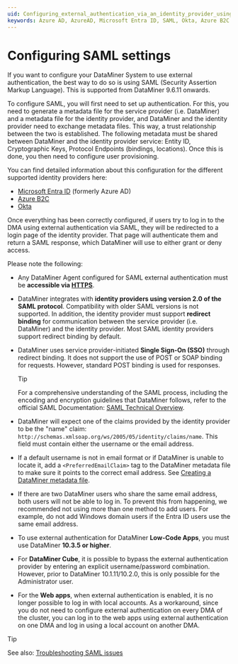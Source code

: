 ```yaml
---
uid: Configuring_external_authentication_via_an_identity_provider_using_SAML
keywords: Azure AD, AzureAD, Microsoft Entra ID, SAML, Okta, Azure B2C
---
```


# Configuring SAML settings

If you want to configure your DataMiner System to use external authentication, the best way to do so is using SAML (Security Assertion Markup Language). This is supported from DataMiner 9.6.11 onwards.

To configure SAML, you will first need to set up authentication. For this, you need to generate a metadata file for the service provider (i.e. DataMiner) and a metadata file for the identity provider, and DataMiner and the identity provider need to exchange metadata files. This way, a trust relationship between the two is established. The following metadata must be shared between DataMiner and the identity provider service: Entity ID, Cryptographic Keys, Protocol Endpoints (bindings, locations). Once this is done, you then need to configure user provisioning.

You can find detailed information about this configuration for the different supported identity providers here:

- [Microsoft Entra ID](xref:SAML_using_Entra_ID) (formerly Azure AD)
- [Azure B2C](xref:SAML_using_Azure_B2C)
- [Okta](xref:SAML_using_Okta)

Once everything has been correctly configured, if users try to log in to the DMA using external authentication via SAML, they will be redirected to a login page of the identity provider. That page will authenticate them and return a SAML response, which DataMiner will use to either grant or deny access.

Please note the following:

- Any DataMiner Agent configured for SAML external authentication must be **accessible via [HTTPS](xref:Setting_up_HTTPS_on_a_DMA)**.

- DataMiner integrates with **identity providers using version 2.0 of the SAML protocol**. Compatibility with older SAML versions is not supported. In addition, the identity provider must support **redirect binding** for communication between the service provider (i.e. DataMiner) and the identity provider. Most SAML identity providers support redirect binding by default.

- DataMiner uses service provider-initiated **Single Sign-On (SSO)** through redirect binding. It does not support the use of POST or SOAP binding for requests. However, standard POST binding is used for responses.

  > [!TIP]
  > For a comprehensive understanding of the SAML process, including the encoding and encryption guidelines that DataMiner follows, refer to the official SAML Documentation: [SAML Technical Overview](http://docs.oasis-open.org/security/saml/Post2.0/sstc-saml-tech-overview-2.0-cd-02.html#5.1.2.SP-Initiated%20SSO:%20%20Redirect/POST%20Bindings|outline).

- DataMiner will expect one of the claims provided by the identity provider to be the "name" claim: `http://schemas.xmlsoap.org/ws/2005/05/identity/claims/name`. This field must contain either the username or the email address.

- If a default username is not in email format or if DataMiner is unable to locate it, add a `<PreferredEmailClaim>` tag to the DataMiner metadata file to make sure it points to the correct email address. See [Creating a DataMiner metadata file](xref:SAML_using_Entra_ID#creating-a-dataminer-metadata-file).

- If there are two DataMiner users who share the same email address, both users will not be able to log in. To prevent this from happening, we recommended not using more than one method to add users. For example, do not add Windows domain users if the Entra ID users use the same email address.

- To use external authentication for DataMiner **Low-Code Apps**, you must use DataMiner **10.3.5 or higher**.

- For **DataMiner Cube**, it is possible to bypass the external authentication provider by entering an explicit username/password combination. However, prior to DataMiner 10.1.11/10.2.0, this is only possible for the Administrator user.

- For the **Web apps**, when external authentication is enabled, it is no longer possible to log in with local accounts. As a workaround, since you do not need to configure external authentication on every DMA of the cluster, you can log in to the web apps using external authentication on one DMA and log in using a local account on another DMA.

> [!TIP]
> See also: [Troubleshooting SAML issues](xref:Troubleshooting_SAML_Issues)
